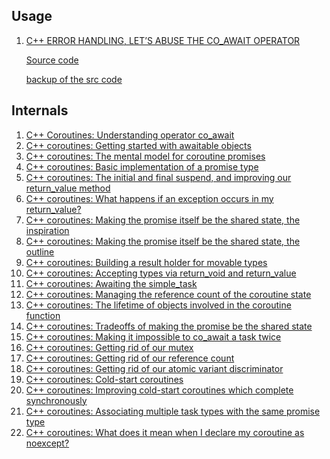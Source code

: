 ## Usage

 1. [C++ ERROR HANDLING, LET’S ABUSE THE CO_AWAIT OPERATOR](https://cpp-rendering.io/c-error-handling-lets-abuse-the-co_await-operator/)
    
    [Source code](https://wandbox.org/permlink/wpa5cXB4R6Rh4eWr)
    
    [backup of the src code](https://gist.github.com/NobodyXu/7e6bd0f6d2402e86e78aee195a845a5d)
    
## Internals

 1. [C++ Coroutines: Understanding operator co_await]
 2. [C++ coroutines: Getting started with awaitable objects](https://devblogs.microsoft.com/oldnewthing/20191209-00/?p=103195)
 3. [C++ coroutines: The mental model for coroutine promises](https://devblogs.microsoft.com/oldnewthing/20210329-00/?p=105015)
 4. [C++ coroutines: Basic implementation of a promise type](https://devblogs.microsoft.com/oldnewthing/20210330-00/?p=105019)
 5. [C++ coroutines: The initial and final suspend, and improving our return_value method](https://devblogs.microsoft.com/oldnewthing/20210331-00/?p=105028)
 6. [C++ coroutines: What happens if an exception occurs in my return_value?](https://devblogs.microsoft.com/oldnewthing/20210401-00/?p=105043)
 7. [C++ coroutines: Making the promise itself be the shared state, the inspiration](
https://devblogs.microsoft.com/oldnewthing/20210402-00/?p=105047)
 8. [C++ coroutines: Making the promise itself be the shared state, the outline](https://devblogs.microsoft.com/oldnewthing/20210405-18/?p=105054)
 9. [C++ coroutines: Building a result holder for movable types](
https://devblogs.microsoft.com/oldnewthing/20210406-00/?p=105057)
 10. [C++ coroutines: Accepting types via return_void and return_value](https://devblogs.microsoft.com/oldnewthing/20210407-00/?p=105061)
 11. [C++ coroutines: Awaiting the simple_task](https://devblogs.microsoft.com/oldnewthing/20210408-00/?p=105063)
 12. [C++ coroutines: Managing the reference count of the coroutine state](https://devblogs.microsoft.com/oldnewthing/20210409-00/?p=105065)
 13. [C++ coroutines: The lifetime of objects involved in the coroutine function](
https://devblogs.microsoft.com/oldnewthing/20210412-00/?p=105078)
 14. [C++ coroutines: Tradeoffs of making the promise be the shared state](https://devblogs.microsoft.com/oldnewthing/20210413-00/?p=105093)
 15. [C++ coroutines: Making it impossible to co_await a task twice](https://devblogs.microsoft.com/oldnewthing/20210414-00/?p=105095)
 16. [C++ coroutines: Getting rid of our mutex](https://devblogs.microsoft.com/oldnewthing/20210415-00/?p=105109)
 17. [C++ coroutines: Getting rid of our reference count](https://devblogs.microsoft.com/oldnewthing/20210416-00/?p=105115)
 18. [C++ coroutines: Getting rid of our atomic variant discriminator](https://devblogs.microsoft.com/oldnewthing/20210420-28/?p=105128)
 19. [C++ coroutines: Cold-start coroutines](https://devblogs.microsoft.com/oldnewthing/20210421-00/?p=105135)
 20. [C++ coroutines: Improving cold-start coroutines which complete synchronously](
https://devblogs.microsoft.com/oldnewthing/20210422-00/?p=105139)
 21. [C++ coroutines: Associating multiple task types with the same promise type](https://devblogs.microsoft.com/oldnewthing/20210423-00/?p=105146)
 22. [C++ coroutines: What does it mean when I declare my coroutine as noexcept?](
https://devblogs.microsoft.com/oldnewthing/20210426-00/?p=105153)

[C++ Coroutines: Understanding operator co_await]: https://lewissbaker.github.io/2017/11/17/understanding-operator-co-await
